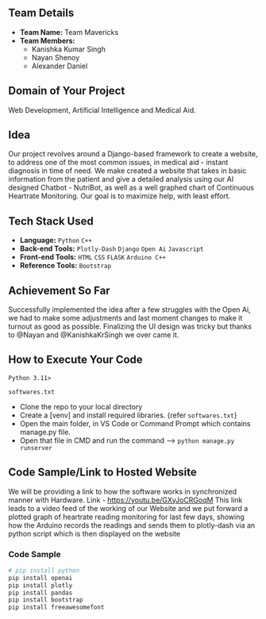 ## Team Details
- **Team Name:** Team Mavericks
- **Team Members:**
  - Kanishka Kumar Singh
  - Nayan Shenoy
  - Alexander Daniel

## Domain of Your Project
Web Development, Artificial Intelligence and Medical Aid.

## Idea
Our project revolves around a Django-based framework to create a website, to address one of the most common issues, in medical aid - instant diagnosis in time of need. We make created a website that takes in basic information from the patient and give a detailed analysis using our AI designed Chatbot - NutriBot, as well as a well graphed chart of Continuous Heartrate Monitoring. Our goal is to maximize help, with least effort.

## Tech Stack Used
- **Language:** `Python` `C++`
- **Back-end Tools:** `Plotly-Dash` `Django` `Open Ai` `Javascript`
- **Front-end Tools:** `HTML` `CSS` `FLASK` `Arduino C++`
- **Reference Tools:** `Bootstrap`

## Achievement So Far
Successfully implemented the idea after a few struggles with the Open Ai, we had to make some adjustments and last moment changes to make it turnout as good as possible. Finalizing the UI design was tricky but thanks to @Nayan and @KanishkaKrSingh we over came it.
## How to Execute Your Code

`Python 3.11>`

`softwares.txt`

- Clone the repo to your local directory
- Create a [venv] and install required libraries. {refer `softwares.txt`}
- Open the main folder, in VS Code or Command Prompt which contains manage.py file.
- Open that file in CMD and run the command --> `python manage.py runserver`

## Code Sample/Link to Hosted Website
We will be providing a link to how the software works in synchronized manner with Hardware.
Link - https://youtu.be/GXyJoCRGoqM
This link leads to a video feed of the working of our Website and we put forward a plotted graph of heartrate reading monitoring for last few days, showing how the Arduino records the readings and sends them to plotly-dash via an python script which is then displayed on the website

 
### Code Sample

```bash
# pip install python 
pip install openai
pip install plotly
pip install pandas
pip install bootstrap
pip install freeawesomefont
